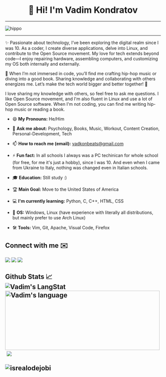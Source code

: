 <!-- Heading -->
<h1 align="center">👋 Hi! I'm Vadim Kondratov</h1>

---

![hippo](https://user-images.githubusercontent.com/11095731/136881424-89ef97ea-51eb-4910-9d86-9ccd2e77fcf0.gif)

 <!-- About section -->

---
✨ Passionate about technology, I’ve been exploring the digital realm since I was 10. As a coder, I create diverse applications, delve into Linux, and contribute to the Open Source movement. My love for tech extends beyond code—I enjoy repairing hardware, assembling computers, and customizing my OS both internally and externally.

🎵 When I’m not immersed in code, you’ll find me crafting hip-hop music or diving into a good book. Sharing knowledge and collaborating with others energizes me. Let’s make the tech world bigger and better together! 🚀

I love sharing my knowledge with others, so feel free to ask me questions. I like Open Source movement, and I'm also fluent in Linux and use a lot of Open Source software. When I'm not coding, you can find me writing hip-hop music or reading a book.


<!-- code gif-->

- 😄 **My Pronouns:** He/Him

- 💬 **Ask me about:** Psychology, Books, Music, Workout, Content Creation, Personal-Development, Tech

- 📫 **How to reach me (email):** vadkonbeats@gmail.com

- ⚡ **Fun fact:** In all schools I always was a PC techinican for whole school (for free, for me it's just a hobby), since I was 10. And even when I came from Ukraine to Italy, nothing was changed even in Italian schools.

- 🎓 **Education:** Still study :)

- 🏆 **Main Goal:** Move to the United States of America

- 💻 **I'm currently learning:** Python, C, C++, HTML, CSS
 
- 💾 **OS:** Windows, Linux (have experience with literally all distributions, but mainly prefer to use Arch Linux)
 
- 🛠 **Tools:** Vim, Git, Apache, Visual Code, Firefox

<!-- About section: END -->

<!-- Conecct section -->

<h2>Connect with me ✉️</h3>
    <p>
         <a href="https://www.linkedin.com/in/vadim-kondratov-526018324/"><img src="https://img.shields.io/badge/linkedin-0077B5.svg?style=for-the-badge&logo=linkedin&logoColor=white"/></a>
 <a href="https://www.youtube.com/@Vadkon07"><img src="https://img.shields.io/badge/YouTube-red?style=for-the-badge&logo=youtube&logoColor=white"/></a>
      <a href="mailto:vadkonbeats@gmail.com"><img src="https://img.shields.io/badge/e‑mail-D14836.svg?style=for-the-badge&logo=GMail&logoColor=white"/></a>
   </p>

 <!-- Conecct section: END -->
  
  <!-- GitHub section -->

 <h2>Github Stats 📈<h/2>
 <div>
   <img align="center" src="https://github-readme-streak-stats.herokuapp.com/?user=Vadkon07&theme=dark" alt="Vadim's LangStat" />
  <img align="center" src="https://github-readme-stats.vercel.app/api/top-langs?username=Vadkon07&langs_count=10&show_icons=true&locale=en&layout=compact&theme=dark" alt="Vadim's language" height="192px"  width="500px"/>
   <img align="center"> <img src="https://github-readme-stats.anuraghazra1.vercel.app/api?username=Vadkon07&show_icons=true&theme=dark" />
</div>

<p align="left"> <img src="https://komarev.com/ghpvc/?username=Vadkon2007&label=Profile%20views&color=0e75b6&style=flat" alt="isrealodejobi" />
</p>
